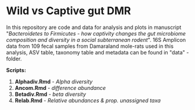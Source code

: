 # Wild vs Captive gut DMR

In this repository are code and data for analysis and plots in manuscript "*Bacteroidetes to Firmicutes - how captivity changes the gut microbiome composition and diversity in a social subterranean rodent*". 16S Amplicon data from 109 fecal samples from Damaraland mole-rats used in this analysis, ASV table, taxonomy table and metadata can be found in "data" - folder.

**Scripts:**

1) **Alphadiv.Rmd** - *Alpha diversity*
2) **Ancom.Rmd** - *difference abundance*
3) **Betadiv.Rmd** - *beta diversity* 
4) **Relab.Rmd** - *Relative abundances & prop. unassigned taxa*

